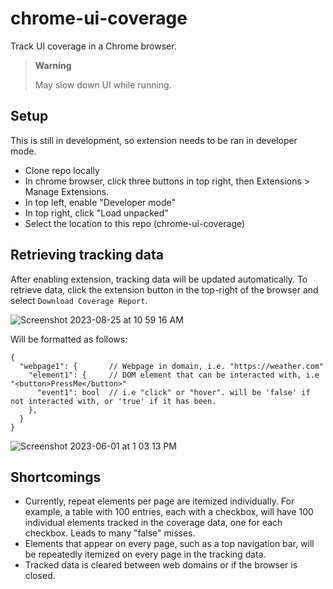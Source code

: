 # chrome-ui-coverage
Track UI coverage in a Chrome browser.

> **Warning**
> 
> May slow down UI while running.

## Setup
This is still in development, so extension needs to be ran in developer mode.

- Clone repo locally
- In chrome browser, click three buttons in top right, then Extensions > Manage Extensions.
- In top left, enable "Developer mode"
- In top right, click "Load unpacked"
- Select the location to this repo (chrome-ui-coverage)

## Retrieving tracking data
After enabling extension, tracking data will be updated automatically. To retrieve data, click the extension button in the top-right of the browser and select `Download Coverage Report`.

![Screenshot 2023-08-25 at 10 59 16 AM](https://github.com/codambro/chrome-ui-coverage/assets/87312005/e1069ba1-234d-4b1c-903d-db1b96e70213)

Will be formatted as follows:
```
{
  "webpage1": {       // Webpage in domain, i.e. "https://weather.com"
    "element1": {     // DOM element that can be interacted with, i.e "<button>PressMe</button>"
      "event1": bool  // i.e "click" or "hover". will be 'false' if not interacted with, or 'true' if it has been.
    },
  }
}
```

![Screenshot 2023-06-01 at 1 03 13 PM](https://github.com/codambro/chrome-ui-coverage/assets/87312005/be9401d1-6a4f-469f-8f2f-c955efa463b0)

## Shortcomings
- Currently, repeat elements per page are itemized individually. For example, a table with 100 entries, each with a checkbox, will have 100 individual elements tracked in the coverage data, one for each checkbox. Leads to many "false" misses.
- Elements that appear on every page, such as a top navigation bar, will be repeatedly itemized on every page in the tracking data.
- Tracked data is cleared between web domains or if the browser is closed.
